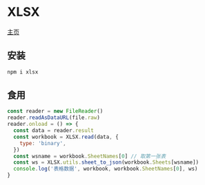 # XLSX


[主页](sheetjs.com/)


## 安装


```bash
npm i xlsx
```


## 食用


```javascript
const reader = new FileReader()
reader.readAsDataURL(file.raw)
reader.onload = () => {
  const data = reader.result
  const workbook = XLSX.read(data, {
    type: 'binary',
  })
  const wsname = workbook.SheetNames[0] // 取第一张表
  const ws = XLSX.utils.sheet_to_json(workbook.Sheets[wsname])
  console.log('表格数据', workbook, workbook.SheetNames[0], ws)
}
```
